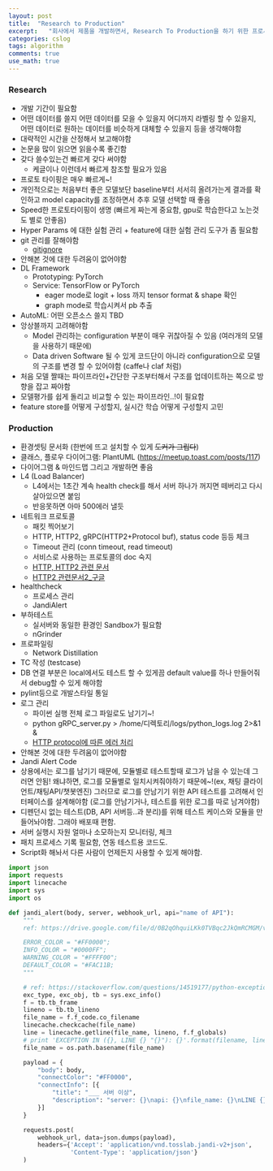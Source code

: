 ```yaml
---
layout: post
title:  "Research to Production"
excerpt:   "회사에서 제품을 개발하면서, Research To Production을 하기 위한 프로세스 및 노트들에 대해서 한번 정리를 해야함을 느꼈다. 이런 프로세스에 좀 익숙해져야 언젠가 프로젝트로 잘 리딩 할 수 있을 것 같아서 지금부터 한개씩 정리해보고자한다."
categories: cslog
tags: algorithm
comments: true
use_math: true
---
```


### Research
- 개발 기간이 필요함
- 어떤 데이터를 쓸지 어떤 데이터를 모을 수 있을지 어디까지 라벨링 할 수 있을지, 어떤 데이터로 원하는 데이터를 비슷하게 대체할 수 있을지 등을 생각해야함
- 대략적인 시간을 산정해서 보고해야함
- 논문을 많이 읽으면 읽을수록 좋긴함
- 갖다 쓸수있는건 빠르게 갖다 써야함
  - 케글이나 이런데서 빠르게 참조할 필요가 있음
- 프로토 타이핑은 매우 빠르게~!
- 개인적으로는 처음부터 좋은 모델보단 baseline부터 서서히 올려가는게 결과를 확인하고 model capacity를 조정하면서 추후 모델 선택할 때 좋음
- Speed한 프로토타이핑이 생명 (빠르게 짜는게 중요함, gpu로 학습한다고 노는것도 별로 안좋음)
- Hyper Params 에 대한 실험 관리 + feature에 대한 실험 관리 도구가 좀 필요함
- git 관리를 잘해야함
  - [gitignore](https://www.gitignore.io/)
- 안해본 것에 대한 두려움이 없어야함
- DL Framework
  - Prototyping: PyTorch
  - Service: TensorFlow or PyTorch 
    - eager mode로 logit + loss 까지 tensor format & shape 확인
    - graph mode로 학습시켜서 pb 추출
- AutoML: 어떤 오픈소스 쓸지 TBD
- 앙상블까지 고려해야함
  - Model 관리하는 configuration 부분이 매우 귀찮아질 수 있음 (여러개의 모델을 사용하기 때문에)
  - Data driven Software 될 수 있게 코드단이 아니라 configuration으로 모델의 구조를 변경 할 수 있어야함 (caffe나 claf 처럼)
- 처음 모델 짤때는 파이프라인+간단한 구조부터해서 구조를 업데이트하는 쪽으로 방향을 잡고 짜야함
- 모델평가를 쉽게 돌리고 비교할 수 있는 파이프라인..!이 필요함
- feature store를 어떻게 구성할지, 실시간 학습 어떻게 구성할지 고민


### Production
- 환경셋팅 문서화 (한번에 뜨고 설치할 수 있게 ~~도커가 그립다~~)
- 클래스, 플로우 다이어그램: PlantUML (https://meetup.toast.com/posts/117)
- 다이어그램 & 마인드맵 그리고 개발하면 좋음
- L4 (Load Balancer)
  - L4에서는 1초간 계속 health check를 해서 서버 하나가 꺼지면 떼버리고 다시 살아있으면 붙임
  - 반응못하면 아마 500에러 낼듯
- 네트워크 프로토콜
  - 패킷 찍어보기
  - HTTP, HTTP2, gRPC(HTTP2+Protocol buf), status code 등등 체크
  - Timeout 관리 (conn timeout, read timeout)
  - 서비스로 사용하는 프로토콜의 doc 숙지
  - [HTTP, HTTP2 관련 문서](https://www.popit.kr/%EB%82%98%EB%A7%8C-%EB%AA%A8%EB%A5%B4%EA%B3%A0-%EC%9E%88%EB%8D%98-http2/)
  - [HTTP2 관련문서2_구글](https://developers.google.com/web/fundamentals/performance/http2/?hl=ko)
- healthcheck
  - 프로세스 관리
  - JandiAlert
- 부하테스트
  - 실서버와 동일한 환경인 Sandbox가 필요함
  - nGrinder
- 프로파일링
  - Network Distillation
- TC 작성 (testcase)
- DB 연결 부분은 local에서도 테스트 할 수 있게끔 default value를 하나 만들어줘서 debug할 수 있게 해야함
- pylint등으로 개발스타일 통일
- 로그 관리
  - 파이썬 실행 전체 로그 파일로도 남기기~!
  - python gRPC_server.py > /home/디렉토리/logs/python_logs.log 2>&1 &
  - [HTTP protocol에 따른 에러 처리](https://hyeonstorage.tistory.com/97)
- 안해본 것에 대한 두려움이 없어야함
- Jandi Alert Code
- 상용에서는 로그를 남기기 때문에, 모듈별로 테스트할때 로그가 남을 수 있는데 그러면 안됨! 왜냐하면, 로그를 모듈별로 일치시켜줘야하기 때문에~!(ex, 채팅 클라이언트/채팅API/챗봇엔진) 그러므로 로그를 안남기기 위한 API 테스트를 고려해서 인터페이스를 설계해야함 (로그를 안남기거나, 테스트를 위한 로그를 따로 남겨야함)
- 디펜던시 없는 테스트(DB, API 서버등..과 분리)를 위해 테스트 케이스와 모듈을 만들어놔야함. 그래야 배포때 편함.
- 서버 실행시 자원 얼마나 소모하는지 모니터링, 체크
- 패치 프로세스 기록 필요함, 연동 테스트용 코드도.
- Script화 해놔서 다른 사람이 언제든지 사용할 수 있게 해야함.

```python
import json
import requests
import linecache
import sys
import os

def jandi_alert(body, server, webhook_url, api="name of API"):
    """
    ref: https://drive.google.com/file/d/0B2qOhquiLKk0TVBqc2JkQmRCMGM/view

    ERROR_COLOR = "#FF0000";
    INFO_COLOR = "#0000FF";
    WARNING_COLOR = "#FFFF00";
    DEFAULT_COLOR = "#FAC11B;
    """

    # ref: https://stackoverflow.com/questions/14519177/python-exception-handling-line-number
    exc_type, exc_obj, tb = sys.exc_info()
    f = tb.tb_frame
    lineno = tb.tb_lineno
    file_name = f.f_code.co_filename
    linecache.checkcache(file_name)
    line = linecache.getline(file_name, lineno, f.f_globals)
    # print 'EXCEPTION IN ({}, LINE {} "{}"): {}'.format(filename, lineno, line.strip(), exc_obj)
    file_name = os.path.basename(file_name)

    payload = {
        "body": body,
        "connectColor": "#FF0000",
        "connectInfo": [{
            "title": "___ 서버 이상",
            "description": "server: {}\napi: {}\nfile_name: {}\nLINE {} '{}': {}".format(server, api, file_name, lineno, line.strip(), exc_obj)
        }]
    }

    requests.post(
        webhook_url, data=json.dumps(payload),
        headers={'Accept': 'application/vnd.tosslab.jandi-v2+json',
                 'Content-Type': 'application/json'}
    )


```
